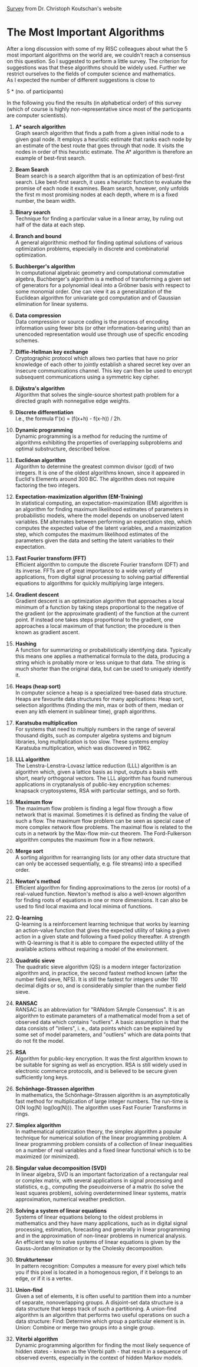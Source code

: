 [Survey](http://www.koutschan.de/misc/algorithms.php) from Dr. Christoph Koutschan's website 

# The Most Important Algorithms

After a long discussion with some of my RISC colleagues about what the 5 most important algorithms on the world are, we couldn't reach a consensus on this question. So I suggested to perform a little survey. The criterion for suggestions was that these algorithms should be widely used. Further we restrict ourselves to the fields of computer science and mathematics.  
As I expected the number of different suggestions is close to

5 * (no. of participants)  

In the following you find the results (in alphabetical order) of this survey (which of course is highly non-representative since most of the participants are computer scientists).  

1. **A\* search algorithm**  
   Graph search algorithm that finds a path from a given initial node to a given goal node. It employs a heuristic estimate that ranks each node by an estimate of the best route that goes through that node. It visits the nodes in order of this heuristic estimate. The A* algorithm is therefore an example of best-first search.  

2. **Beam Search**     
   Beam search is a search algorithm that is an optimization of best-first search. Like best-first search, it uses a heuristic function to evaluate the promise of each node it examines. Beam search, however, only unfolds the first m most promising nodes at each depth, where m is a fixed number, the beam width.  

3. **Binary search**  
   Technique for finding a particular value in a linear array, by ruling out half of the data at each step.  

4. **Branch and bound**  
   A general algorithmic method for finding optimal solutions of various optimization problems, especially in discrete and combinatorial optimization.  

5. **Buchberger's algorithm**  
   In computational algebraic geometry and computational commutative algebra, Buchberger's algorithm is a method of transforming a given set of generators for a polynomial ideal into a Gröbner basis with respect to some monomial order. One can view it as a generalization of the Euclidean algorithm for univariate gcd computation and of Gaussian elimination for linear systems.  

6. **Data compression**  
   Data compression or source coding is the process of encoding information using fewer bits (or other information-bearing units) than an unencoded representation would use through use of specific encoding schemes.  

7. **Diffie-Hellman key exchange**  
   Cryptographic protocol which allows two parties that have no prior knowledge of each other to jointly establish a shared secret key over an insecure communications channel. This key can then be used to encrypt subsequent communications using a symmetric key cipher.  

8. **Dijkstra's algorithm**  
   Algorithm that solves the single-source shortest path problem for a directed graph with nonnegative edge weights.  

9. **Discrete differentiation**  
   I.e., the formula f'(x) = (f(x+h) - f(x-h)) / 2h.  

10. **Dynamic programming**  
    Dynamic programming is a method for reducing the runtime of algorithms exhibiting the properties of overlapping subproblems and optimal substructure, described below.  

11. **Euclidean algorithm**  
    Algorithm to determine the greatest common divisor (gcd) of two integers. It is one of the oldest algorithms known, since it appeared in Euclid's Elements around 300 BC. The algorithm does not require factoring the two integers.  

12. **Expectation-maximization algorithm (EM-Training)**  
    In statistical computing, an expectation-maximization (EM) algorithm is an algorithm for finding maximum likelihood estimates of parameters in probabilistic models, where the model depends on unobserved latent variables. EM alternates between performing an expectation step, which computes the expected value of the latent variables, and a maximization step, which computes the maximum likelihood estimates of the parameters given the data and setting the latent variables to their expectation.  

13. **Fast Fourier transform (FFT)**  
    Efficient algorithm to compute the discrete Fourier transform (DFT) and its inverse. FFTs are of great importance to a wide variety of applications, from digital signal processing to solving partial differential equations to algorithms for quickly multiplying large integers.  

14. **Gradient descent**  
    Gradient descent is an optimization algorithm that approaches a local minimum of a function by taking steps proportional to the negative of the gradient (or the approximate gradient) of the function at the current point. If instead one takes steps proportional to the gradient, one approaches a local maximum of that function; the procedure is then known as gradient ascent.  

15. **Hashing**  
    A function for summarizing or probabilistically identifying data. Typically this means one applies a mathematical formula to the data, producing a string which is probably more or less unique to that data. The string is much shorter than the original data, but can be used to uniquely identify it.  

16. **Heaps (heap sort)**  
    In computer science a heap is a specialized tree-based data structure. Heaps are favourite data structures for many applications: Heap sort, selection algorithms (finding the min, max or both of them, median or even any kth element in sublinear time), graph algorithms.  

17. **Karatsuba multiplication**  
    For systems that need to multiply numbers in the range of several thousand digits, such as computer algebra systems and bignum libraries, long multiplication is too slow. These systems employ Karatsuba multiplication, which was discovered in 1962.  

18. **LLL algorithm**  
    The Lenstra-Lenstra-Lovasz lattice reduction (LLL) algorithm is an algorithm which, given a lattice basis as input, outputs a basis with short, nearly orthogonal vectors. The LLL algorithm has found numerous applications in cryptanalysis of public-key encryption schemes: knapsack cryptosystems, RSA with particular settings, and so forth.  

19. **Maximum flow**  
    The maximum flow problem is finding a legal flow through a flow network that is maximal. Sometimes it is defined as finding the value of such a flow. The maximum flow problem can be seen as special case of more complex network flow problems. The maximal flow is related to the cuts in a network by the Max-flow min-cut theorem. The Ford-Fulkerson algorithm computes the maximum flow in a flow network.  

20. **Merge sort**  
    A sorting algorithm for rearranging lists (or any other data structure that can only be accessed sequentially, e.g. file streams) into a specified order.  

21. **Newton's method**  
    Efficient algorithm for finding approximations to the zeros (or roots) of a real-valued function. Newton's method is also a well-known algorithm for finding roots of equations in one or more dimensions. It can also be used to find local maxima and local minima of functions.  

22. **Q-learning**  
    Q-learning is a reinforcement learning technique that works by learning an action-value function that gives the expected utility of taking a given action in a given state and following a fixed policy thereafter. A strength with Q-learning is that it is able to compare the expected utility of the available actions without requiring a model of the environment.  

23. **Quadratic sieve**  
    The quadratic sieve algorithm (QS) is a modern integer factorization algorithm and, in practice, the second fastest method known (after the number field sieve, NFS). It is still the fastest for integers under 110 decimal digits or so, and is considerably simpler than the number field sieve.  

24. **RANSAC**  
    RANSAC is an abbreviation for "RANdom SAmple Consensus". It is an algorithm to estimate parameters of a mathematical model from a set of observed data which contains "outliers". A basic assumption is that the data consists of "inliers", i. e., data points which can be explained by some set of model parameters, and "outliers" which are data points that do not fit the model.  

25. **RSA**  
    Algorithm for public-key encryption. It was the first algorithm known to be suitable for signing as well as encryption. RSA is still widely used in electronic commerce protocols, and is believed to be secure given sufficiently long keys.  

26. **Schönhage-Strassen algorithm**  
    In mathematics, the Schönhage-Strassen algorithm is an asymptotically fast method for multiplication of large integer numbers. The run-time is O(N log(N) log(log(N))). The algorithm uses Fast Fourier Transforms in rings.  

27. **Simplex algorithm**  
    In mathematical optimization theory, the simplex algorithm a popular technique for numerical solution of the linear programming problem. A linear programming problem consists of a collection of linear inequalities on a number of real variables and a fixed linear functional which is to be maximized (or minimized).  

28. **Singular value decomposition (SVD)**  
    In linear algebra, SVD is an important factorization of a rectangular real or complex matrix, with several applications in signal processing and statistics, e.g., computing the pseudoinverse of a matrix (to solve the least squares problem), solving overdetermined linear systems, matrix approximation, numerical weather prediction.  

29. **Solving a system of linear equations**  
    Systems of linear equations belong to the oldest problems in mathematics and they have many applications, such as in digital signal processing, estimation, forecasting and generally in linear programming and in the approximation of non-linear problems in numerical analysis. An efficient way to solve systems of linear equations is given by the Gauss-Jordan elimination or by the Cholesky decomposition.  

30. **Strukturtensor**  
    In pattern recognition: Computes a measure for every pixel which tells you if this pixel is located in a homogenous region, if it belongs to an edge, or if it is a vertex.  

31. **Union-find**  
    Given a set of elements, it is often useful to partition them into a number of separate, nonoverlapping groups. A disjoint-set data structure is a data structure that keeps track of such a partitioning. A union-find algorithm is an algorithm that performs two useful operations on such a data structure:
    Find: Determine which group a particular element is in.
    Union: Combine or merge two groups into a single group.  

32. **Viterbi algorithm**  
    Dynamic programming algorithm for finding the most likely sequence of hidden states - known as the Viterbi path - that result in a sequence of observed events, especially in the context of hidden Markov models.  